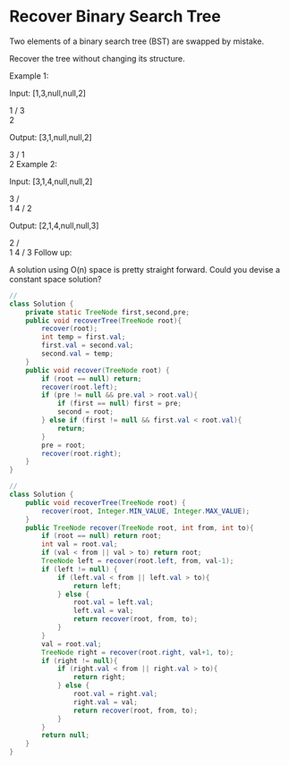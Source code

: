 # Recover Binary Search Tree
Two elements of a binary search tree (BST) are swapped by mistake.

Recover the tree without changing its structure.

Example 1:

Input: [1,3,null,null,2]

   1
  /
 3
  \
   2

Output: [3,1,null,null,2]

   3
  /
 1
  \
   2
Example 2:

Input: [3,1,4,null,null,2]

  3
 / \
1   4
   /
  2

Output: [2,1,4,null,null,3]

  2
 / \
1   4
   /
  3
Follow up:

A solution using O(n) space is pretty straight forward.
Could you devise a constant space solution?

```java
//
class Solution {
    private static TreeNode first,second,pre;
    public void recoverTree(TreeNode root){
        recover(root);
        int temp = first.val;
        first.val = second.val;
        second.val = temp;
    }
    public void recover(TreeNode root) {
        if (root == null) return;
        recover(root.left);
        if (pre != null && pre.val > root.val){
            if (first == null) first = pre;
            second = root;
        } else if (first != null && first.val < root.val){
            return;
        }
        pre = root;
        recover(root.right);
    }
}

//
class Solution {
    public void recoverTree(TreeNode root) {
        recover(root, Integer.MIN_VALUE, Integer.MAX_VALUE);
    }
    public TreeNode recover(TreeNode root, int from, int to){
        if (root == null) return root;
        int val = root.val;
        if (val < from || val > to) return root;
        TreeNode left = recover(root.left, from, val-1);
        if (left != null) {
            if (left.val < from || left.val > to){
                return left;
            } else {
                root.val = left.val;
                left.val = val;
                return recover(root, from, to);
            }
        }
        val = root.val;
        TreeNode right = recover(root.right, val+1, to);
        if (right != null){
            if (right.val < from || right.val > to){
                return right;
            } else {
                root.val = right.val;
                right.val = val;
                return recover(root, from, to);
            }
        }
        return null;
    }
}
```